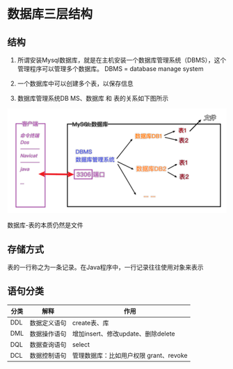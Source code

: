 # 数据库三层结构

## 结构

1. 所谓安装Mysql数据库，就是在主机安装一个数据库管理系统（DBMS），这个管理程序可以管理多个数据库。 DBMS = database manage system

2. 一个数据库中可以创建多个表，以保存信息

3. 数据库管理系统DB MS、数据库 和 表的关系如下图所示

   

![image-20220828163846017](picture/image-20220828163846017.png)

数据库-表的本质仍然是文件



## 存储方式

表的一行称之为一条记录。在Java程序中，一行记录往往使用对象来表示



## 语句分类

| 分类 | 解释         | 作用                                   |
| ---- | ------------ | -------------------------------------- |
| DDL  | 数据定义语句 | create表、库                           |
| DML  | 数据操作语句 | 增加insert、修改update、删除delete     |
| DQL  | 数据查询语句 | select                                 |
| DCL  | 数据控制语句 | 管理数据库：比如用户权限 grant、revoke |

